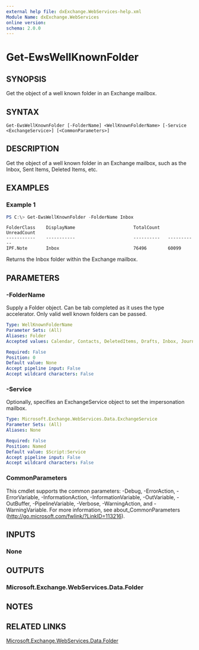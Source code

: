 ```yaml
---
external help file: dxExchange.WebServices-help.xml
Module Name: dxExchange.WebServices
online version:
schema: 2.0.0
---
```


# Get-EwsWellKnownFolder

## SYNOPSIS
Get the object of a well known folder in an Exchange mailbox.

## SYNTAX

```
Get-EwsWellKnownFolder [-FolderName] <WellKnownFolderName> [-Service <ExchangeService>] [<CommonParameters>]
```

## DESCRIPTION
Get the object of a well known folder in an Exchange mailbox, such as the Inbox, Sent Items, Deleted Items, etc.

## EXAMPLES

### Example 1
```powershell
PS C:\> Get-EwsWellKnownFolder -FolderName Inbox
```
```
FolderClass    DisplayName                      TotalCount   UnreadCount
-----------    -----------                      ----------   -----------
IPF.Note       Inbox                            76496        60099
```

Returns the Inbox folder within the Exchange mailbox.

## PARAMETERS

### -FolderName
Supply a Folder object.  Can be tab completed as it uses the type accelerator.  Only valid well known folders can be passed.

```yaml
Type: WellKnownFolderName
Parameter Sets: (All)
Aliases: Folder
Accepted values: Calendar, Contacts, DeletedItems, Drafts, Inbox, Journal, Notes, Outbox, SentItems, Tasks, MsgFolderRoot, PublicFoldersRoot, Root, JunkEmail, SearchFolders, VoiceMail, RecoverableItemsRoot, RecoverableItemsDeletions, RecoverableItemsVersions, RecoverableItemsPurges, ArchiveRoot, ArchiveMsgFolderRoot, ArchiveDeletedItems, ArchiveRecoverableItemsRoot, ArchiveRecoverableItemsDeletions, ArchiveRecoverableItemsVersions, ArchiveRecoverableItemsPurges, SyncIssues, Conflicts, LocalFailures, ServerFailures, RecipientCache, QuickContacts, ConversationHistory, ToDoSearch

Required: False
Position: 0
Default value: None
Accept pipeline input: False
Accept wildcard characters: False
```

### -Service
Optionally, specifies an ExchangeService object to set the impersonation mailbox.

```yaml
Type: Microsoft.Exchange.WebServices.Data.ExchangeService
Parameter Sets: (All)
Aliases: None

Required: False
Position: Named
Default value: $Script:Service
Accept pipeline input: False
Accept wildcard characters: False
```

### CommonParameters
This cmdlet supports the common parameters: -Debug, -ErrorAction, -ErrorVariable, -InformationAction, -InformationVariable, -OutVariable, -OutBuffer, -PipelineVariable, -Verbose, -WarningAction, and -WarningVariable.
For more information, see about_CommonParameters (http://go.microsoft.com/fwlink/?LinkID=113216).

## INPUTS

### None


## OUTPUTS

### Microsoft.Exchange.WebServices.Data.Folder

## NOTES

## RELATED LINKS

[Microsoft.Exchange.WebServices.Data.Folder](https://docs.microsoft.com/en-us/dotnet/api/microsoft.exchange.webservices.data.folder?view=exchange-ews-api)
